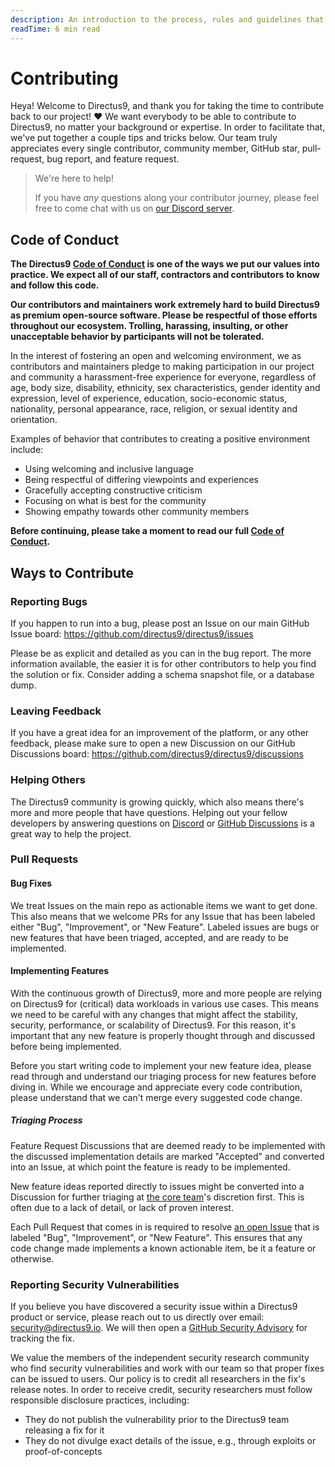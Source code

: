 ```yaml
---
description: An introduction to the process, rules and guidelines that for all code contributions to Directus9.
readTime: 6 min read
---
```


# Contributing

Heya! Welcome to Directus9, and thank you for taking the time to contribute back to our project! ❤️ We want everybody to
be able to contribute to Directus9, no matter your background or expertise. In order to facilitate that, we've put
together a couple tips and tricks below. Our team truly appreciates every single contributor, community member, GitHub
star, pull-request, bug report, and feature request.

> We're here to help!
>
> If you have _any_ questions along your contributor journey, please feel free to come chat with us on
> [our Discord server](https://directus9.chat).

## Code of Conduct

**The Directus9 [Code of Conduct](https://github.com/directus9/directus9/blob/main/code_of_conduct.md) is one of the ways
we put our values into practice. We expect all of our staff, contractors and contributors to know and follow this
code.**

**Our contributors and maintainers work extremely hard to build Directus9 as premium open-source software. Please be
respectful of those efforts throughout our ecosystem. Trolling, harassing, insulting, or other unacceptable behavior by
participants will not be tolerated.**

In the interest of fostering an open and welcoming environment, we as contributors and maintainers pledge to making
participation in our project and community a harassment-free experience for everyone, regardless of age, body size,
disability, ethnicity, sex characteristics, gender identity and expression, level of experience, education,
socio-economic status, nationality, personal appearance, race, religion, or sexual identity and orientation.

Examples of behavior that contributes to creating a positive environment include:

- Using welcoming and inclusive language
- Being respectful of differing viewpoints and experiences
- Gracefully accepting constructive criticism
- Focusing on what is best for the community
- Showing empathy towards other community members

**Before continuing, please take a moment to read our full
[Code of Conduct](https://github.com/directus9/directus9/blob/main/code_of_conduct.md).**

## Ways to Contribute

### Reporting Bugs

If you happen to run into a bug, please post an Issue on our main GitHub Issue board:
https://github.com/directus9/directus9/issues

Please be as explicit and detailed as you can in the bug report. The more information available, the easier it is for
other contributors to help you find the solution or fix. Consider adding a schema snapshot file, or a database dump.

### Leaving Feedback

If you have a great idea for an improvement of the platform, or any other feedback, please make sure to open a new
Discussion on our GitHub Discussions board: https://github.com/directus9/directus9/discussions

### Helping Others

The Directus9 community is growing quickly, which also means there's more and more people that have questions. Helping
out your fellow developers by answering questions on [Discord](https://directus9.chat) or
[GitHub Discussions](https://github.com/directus9/directus9/discussions/categories/q-a) is a great way to help the
project.

### Pull Requests

#### Bug Fixes

We treat Issues on the main repo as actionable items we want to get done. This also means that we welcome PRs for any
Issue that has been labeled either "Bug", "Improvement", or "New Feature". Labeled issues are bugs or new features that
have been triaged, accepted, and are ready to be implemented.

#### Implementing Features

With the continuous growth of Directus9, more and more people are relying on Directus9 for (critical) data workloads in
various use cases. This means we need to be careful with any changes that might affect the stability, security,
performance, or scalability of Directus9. For this reason, it's important that any new feature is properly thought
through and discussed before being implemented.

Before you start writing code to implement your new feature idea, please read through and understand our triaging
process for new features before diving in. While we encourage and appreciate every code contribution, please understand
that we can't merge every suggested code change.

##### Triaging Process

Feature Request Discussions that are deemed ready to be implemented with the discussed implementation details are marked
"Accepted" and converted into an Issue, at which point the feature is ready to be implemented.

New feature ideas reported directly to issues might be converted into a Discussion for further triaging at
[the core team](https://github.com/orgs/directus9/people)'s discretion first. This is often due to a lack of detail, or
lack of proven interest.

Each Pull Request that comes in is required to resolve [an open Issue](https://github.com/directus9/directus9/issues) that
is labeled "Bug", "Improvement", or "New Feature". This ensures that any code change made implements a known actionable
item, be it a feature or otherwise.

### Reporting Security Vulnerabilities

If you believe you have discovered a security issue within a Directus9 product or service, please reach out to us
directly over email: [security@directus9.io](mailto:security@directus9.io). We will then open a
[GitHub Security Advisory](https://github.com/directus9/directus9/security/advisories) for tracking the fix.

We value the members of the independent security research community who find security vulnerabilities and work with our
team so that proper fixes can be issued to users. Our policy is to credit all researchers in the fix's release notes. In
order to receive credit, security researchers must follow responsible disclosure practices, including:

- They do not publish the vulnerability prior to the Directus9 team releasing a fix for it
- They do not divulge exact details of the issue, e.g., through exploits or proof-of-concepts

